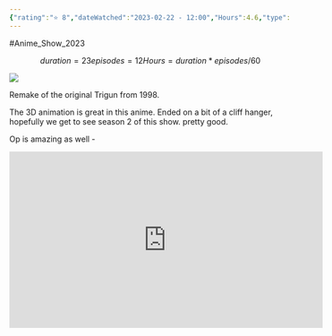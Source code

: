 ```yaml
---
{"rating":"⭐ 8","dateWatched":"2023-02-22 - 12:00","Hours":4.6,"type":"series","subType":"series","title":"Trigun Stampede","englishTitle":"Trigun Stampede","year":2023,"dataSource":"MALAPI","url":"https://myanimelist.net/anime/52093/Trigun_Stampede","id":52093,"genres":["Action","Adventure","Sci-Fi"],"studios":["Orange"],"episodes":12,"duration":"23 min per ep","onlineRating":7.37,"actors":null,"image":"https://cdn.myanimelist.net/images/anime/1426/129194.jpg","released":true,"streamingServices":["Crunchyroll","Bahamut Anime Crazy","Bilibili Global"],"airing":true,"airedFrom":"07/01/2023","airedTo":"01/01/1970","watched":false,"lastWatched":"currently watching","personalRating":0,"tags":["mediaDB/tv/series"],"dg-publish":true,"permalink":"/media-db/series/trigun-stampede-2023/","dgPassFrontmatter":true,"noteIcon":"1","created":"2023-11-14T21:08:36.215+05:30","updated":"2023-12-10T09:54:49.225+05:30"}
---
```


#Anime_Show_2023 
```math
duration = 23
episodes = 12
Hours = duration * episodes / 60
```
<img src="https://cdn.myanimelist.net/images/anime/1426/129194.jpg">

Remake of the original Trigun from 1998.

The 3D animation is great in this anime.
Ended on a bit of a cliff hanger, hopefully we get to see season 2 of this show. pretty good.

Op is amazing as well -
<center><iframe width="560" height="315" src="https://www.youtube.com/embed/mxYqXOL5uLk" title="YouTube video player" frameborder="0" allow="accelerometer; autoplay; clipboard-write; encrypted-media; gyroscope; picture-in-picture; web-share" allowfullscreen></iframe></center>
